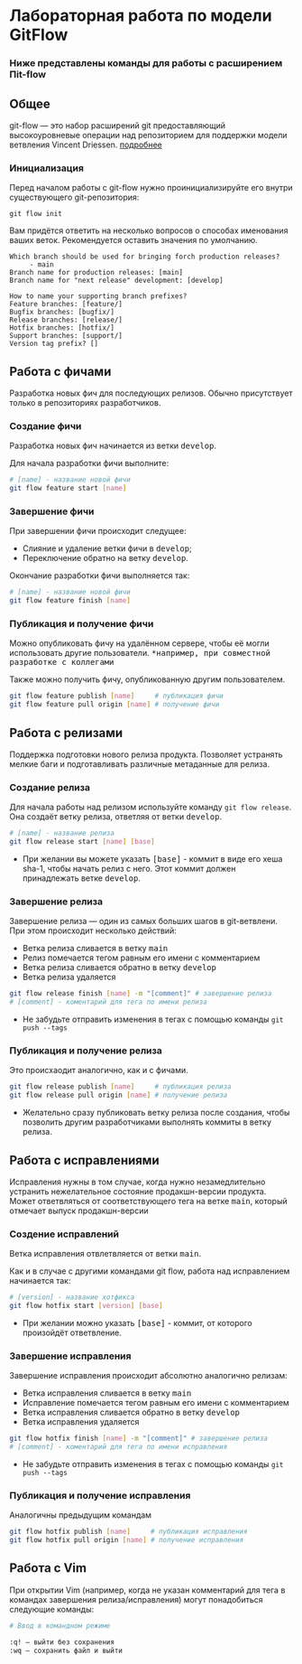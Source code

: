 # Лабораторная работа по модели GitFlow

### Ниже представлены команды для работы с расширением Пit-flow

## Общее

git-flow — это набор расширений git предоставляющий высокоуровневые операции над репозиторием для поддержки модели ветвления Vincent Driessen. [подробнее](https://habr.com/ru/post/106912/)

### Инициализация

Перед началом работы с git-flow нужно проинициализируйте его внутри существующего git-репозитория:

```
git flow init 
```

Вам придётся ответить на несколько вопросов о способах именования ваших веток. Рекомендуется оставить значения по умолчанию.

```
Which branch should be used for bringing forch production releases?
     - main
Branch name for production releases: [main]
Branch name for "next release" development: [develop]

How to name your supporting branch prefixes?
Feature branches: [feature/]
Bugfix branches: [bugfix/]
Release branches: [release/]
Hotfix branches: [hotfix/]
Support branches: [support/]
Version tag prefix? []
```

## Работа с фичами 

Разработка новых фич для последующих релизов. Обычно присутствует только в репозиториях разработчиков.

### Создание фичи

Разработка новых фич начинается из ветки <kbd>develop</kbd>.

Для начала разработки фичи выполните:

``` bash
# [name] - название новой фичи
git flow feature start [name]
```

### Завершение фичи

При завершении фичи происходит следущее:

* Слияние и удаление ветки фичи в <kbd>develop</kbd>;
* Переключение обратно на ветку <kbd>develop</kbd>.

Окончание разработки фичи выполняется так:

``` bash
# [name] - название новой фичи
git flow feature finish [name]
```


### Публикация и получение фичи

Можно опубликовать фичу на удалённом сервере, чтобы её могли использовать другие пользователи. <kbd>*например, при совместной разработке с коллегами</kbd>

Также можно получить фичу, опубликованную другим пользователем.

``` bash
git flow feature publish [name]     # публикация фичи
git flow feature pull origin [name] # получение фичи
```

## Работа с релизами

Поддержка подготовки нового релиза продукта. Позволяет устранять мелкие баги и подготавливать различные метаданные для релиза.

### Создание релиза

Для начала работы над релизом используйте команду `git flow release`. Она создаёт ветку релиза, ответляя от ветки <kbd>develop</kbd>.

``` bash
# [name] - название релиза
git flow release start [name] [base]
```

* При желании вы можете указать <kbd>[base]</kbd> - коммит в виде его хеша sha-1, чтобы начать релиз с него. Этот коммит должен принадлежать ветке <kbd>develop</kbd>.

### Завершение релиза

Завершение релиза — один из самых больших шагов в git-ветвлени. При этом происходит несколько действий:

* Ветка релиза сливается в ветку <kbd>main</kbd>
* Релиз помечается тегом равным его имени с комментарием
* Ветка релиза сливается обратно в ветку <kbd>develop</kbd>
* Ветка релиза удаляется


``` bash
git flow release finish [name] -m "[comment]" # завершение релиза
# [comment] - коментарий для тега по имени релиза
```
 
* Не забудьте отправить изменения в тегах с помощью команды `git push --tags`

### Публикация и получение релиза
Это происхаодит аналогично, как и с фичами.

``` bash
git flow release publish [name]     # публикация релиза
git flow release pull origin [name] # получение релиза
```

* Желательно сразу публиковать ветку релиза после создания, чтобы позволить другим разработчиками выполнять коммиты в ветку релиза.

## Работа с исправлениями

Исправления нужны в том случае, когда нужно незамедлительно устранить нежелательное состояние продакшн-версии продукта. Может ответвляться от соответствующего тега на ветке <kbd>main</kbd>, который отмечает выпуск продакшн-версии

### Создение исправлений

Ветка исправления отвлетвляется от ветки <kbd>main</kbd>.

Как и в случае с другими командами git flow, работа над исправлением начинается так:

``` bash
# [version] - название хотфикса
git flow hotfix start [version] [base]
```

* При желании можно указать <kbd>[base]</kbd> - коммит, от которого произойдёт ответвление.

### Завершение исправления

Завершение исправления происходит абсолютно аналогично релизам:

* Ветка исправления сливается в ветку <kbd>main</kbd>
* Исправление помечается тегом равным его имени с комментарием
* Ветка исправления сливается обратно в ветку <kbd>develop</kbd>
* Ветка исправления удаляется


``` bash
git flow hotfix finish [name] -m "[comment]" # завершение релиза
# [comment] - коментарий для тега по имени исправления
```
 
* Не забудьте отправить изменения в тегах с помощью команды `git push --tags`

### Публикация и получение исправления

Аналогичны предыдущим командам

``` bash
git flow hotfix publish [name]     # публикация исправления
git flow hotfix pull origin [name] # получение исправления
```

## Работа с Vim

При открытии Vim (например, когда не указан комментарий для тега в командах завершения релиза/исправления) могут понадобиться следующие команды:

``` bash
# Ввод в командном режиме

:q! — выйти без сохранения
:wq — сохранить файл и выйти
```
